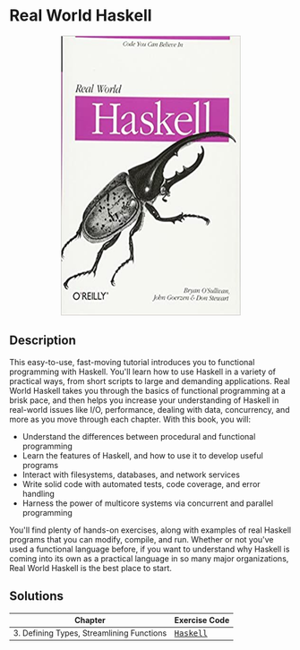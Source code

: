 # Real World Haskell
<p align="center">
<img width="321" height="500" src="cover.jpg">
</p>

## Description
This easy-to-use, fast-moving tutorial introduces you to functional programming with Haskell. You'll learn how to use Haskell in a variety of practical ways, from short scripts to large and demanding applications. Real World Haskell takes you through the basics of functional programming at a brisk pace, and then helps you increase your understanding of Haskell in real-world issues like I/O, performance, dealing with data, concurrency, and more as you move through each chapter. With this book, you will:
- Understand the differences between procedural and functional programming
- Learn the features of Haskell, and how to use it to develop useful programs
- Interact with filesystems, databases, and network services
- Write solid code with automated tests, code coverage, and error handling
- Harness the power of multicore systems via concurrent and parallel programming

You'll find plenty of hands-on exercises, along with examples of real Haskell programs that you can modify, compile, and run. Whether or not you've used a functional language before, if you want to understand why Haskell is coming into its own as a practical language in so many major organizations, Real World Haskell is the best place to start.

## Solutions
| Chapter | Exercise Code |
| ------- | ------------- |
| 3. Defining Types, Streamlining Functions | <kbd>[Haskell]()</kbd>
